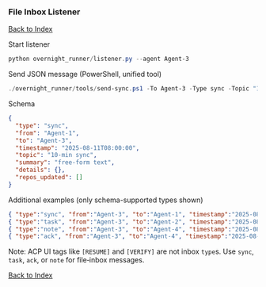 ### File Inbox Listener

[Back to Index](00_INDEX.md)

Start listener
```powershell
python overnight_runner/listener.py --agent Agent-3
```

Send JSON message (PowerShell, unified tool)
```powershell
./overnight_runner/tools/send-sync.ps1 -To Agent-3 -Type sync -Topic "10-min sync" -Summary "What changed, TODO, next" -From Agent-3
```

Schema
```json
{
  "type": "sync",
  "from": "Agent-1",
  "to": "Agent-3",
  "timestamp": "2025-08-11T08:00:00",
  "topic": "10-min sync",
  "summary": "free-form text",
  "details": {},
  "repos_updated": []
}
```

Additional examples (only schema-supported types shown)
```json
{ "type":"sync", "from":"Agent-3", "to":"Agent-1", "timestamp":"2025-08-11T08:00:00", "topic":"10-min sync", "summary":"changed/TODO/next.", "details":{} }
{ "type":"task", "from":"Agent-3", "to":"Agent-2", "timestamp":"2025-08-11T08:00:00", "topic":"task", "summary":"Implement one concrete improvement.", "details":{ "scope":"tests" } }
{ "type":"note", "from":"Agent-3", "to":"Agent-4", "timestamp":"2025-08-11T08:00:00", "topic":"custom", "summary":"Custom note with metadata", "details":{ "priority":"low" } }
{ "type":"ack", "from":"Agent-3", "to":"Agent-4", "timestamp":"2025-08-11T08:00:00", "topic":"ack", "summary":"Received and processing.", "details":{} }
```

Note: ACP UI tags like `[RESUME]` and `[VERIFY]` are not inbox `type`s. Use `sync`, `task`, `ack`, or `note` for file‑inbox messages.




[Back to Index](00_INDEX.md)
